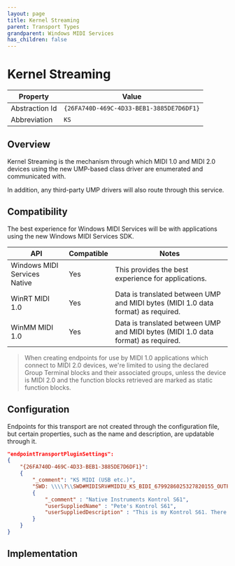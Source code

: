 ```yaml
---
layout: page
title: Kernel Streaming
parent: Transport Types
grandparent: Windows MIDI Services
has_children: false
---
```


# Kernel Streaming

| Property | Value |
| -------- | ----- |
| Abstraction Id | `{26FA740D-469C-4D33-BEB1-3885DE7D6DF1}` |
| Abbreviation | `KS` |

## Overview

Kernel Streaming is the mechanism through which MIDI 1.0 and MIDI 2.0 devices using the new UMP-based class driver are enumerated and communicated with.

In addition, any third-party UMP drivers will also route through this service.

## Compatibility

The best experience for Windows MIDI Services will be with applications using the new Windows MIDI Services SDK.

| API | Compatible | Notes |
| --- | ---------- | ----- |
| Windows MIDI Services Native | Yes | This provides the best experience for applications. |
| WinRT MIDI 1.0 | Yes | Data is translated between UMP and MIDI bytes (MIDI 1.0 data format) as required. |
| WinMM MIDI 1.0 | Yes | Data is translated between UMP and MIDI bytes (MIDI 1.0 data format) as required. |

> When creating endpoints for use by MIDI 1.0 applications which connect to MIDI 2.0 devices, we're limited to using the declared Group Terminal blocks and their associated groups, unless the device is MIDI 2.0 and the function blocks retrieved are marked as static function blocks. 

## Configuration

Endpoints for this transport are not created through the configuration file, but certain properties, such as the name and description, are updatable through it.

```json
"endpointTransportPluginSettings":
{
    "{26FA740D-469C-4D33-BEB1-3885DE7D6DF1}":
    {
        "_comment": "KS MIDI (USB etc.)",
        "SWD: \\\\?\\SWD#MIDISRV#MIDIU_KS_BIDI_6799286025327820155_OUTPIN.0_INPIN.2#{e7cce071-3c03-423f-88d3-f1045d02552b}":
        {
            "_comment" : "Native Instruments Kontrol S61",
            "userSuppliedName" : "Pete's Kontrol S61",
            "userSuppliedDescription" : "This is my Kontrol S61. There are many like it, but this one is mine. My Kontrol S61 is my best friend. It is my life. I must master it as I must master my life. Without me, my S61 is useless. Without my S61, I am useless."
        }
    }
}
```


## Implementation

